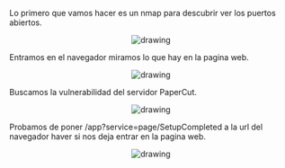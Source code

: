 
Lo primero que vamos hacer es un nmap para descubrir ver los puertos abiertos.

<p align="center">
<img  alt="drawing" " src="https://github.com/Dani-ITB24/Proyecto-Final/tree/Grupo2/Documentacion/grupo1A09/Screenshot_30.png" />
</p>

Entramos en el  navegador miramos lo que hay en la pagina web.

<p align="center">
<img  alt="drawing" " src="https://github.com/Dani-ITB24/Proyecto-Final/tree/Grupo2/Documentacion/grupo1A09/Screenshot_31.png" />
</p>


Buscamos la vulnerabilidad del servidor PaperCut.
<p align="center">
<img  alt="drawing" " src="https://github.com/Dani-ITB24/Proyecto-Final/tree/Grupo2/Documentacion/grupo1A09/Screenshot_32.png" />
</p>

Probamos de poner /app?service=page/SetupCompleted a la url del navegador haver si nos deja entrar en la pagina web.
<p align="center">
<img  alt="drawing" " src="https://github.com/Dani-ITB24/Proyecto-Final/tree/Grupo2/Documentacion/grupo1A09/Screenshot_33.png" />
</p>




